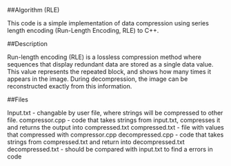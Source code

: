 ##Algorithm (RLE)

This code is a simple implementation of data compression using series length encoding (Run-Length Encoding, RLE) to C++.

##Description

Run-length encoding (RLE) is a lossless compression method where sequences that display redundant data are stored as a single data value. This value represents the repeated block, and shows how many times it appears in the image. During decompression, the image can be reconstructed exactly from this information.

##Files

Input.txt - changable by user file, where strings will be compressed to other file.
compressor.cpp - code that takes strings from input.txt, compresses it and returns the output into compressed.txt
compressed.txt - file with values that compressed with compressor.cpp
decompressed.cpp - code that takes strings from compressed.txt and return into decompressed.txt
decompressed.txt - should be compared with input.txt to find a errors in code

